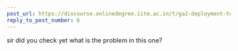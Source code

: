 ```yaml
---
post_url: https://discourse.onlinedegree.iitm.ac.in/t/ga2-deployment-tools-discussion-thread-tds-jan-2025/161120/12
reply_to_post_number: 6
---
```

sir did you check yet what is the problem in this one?